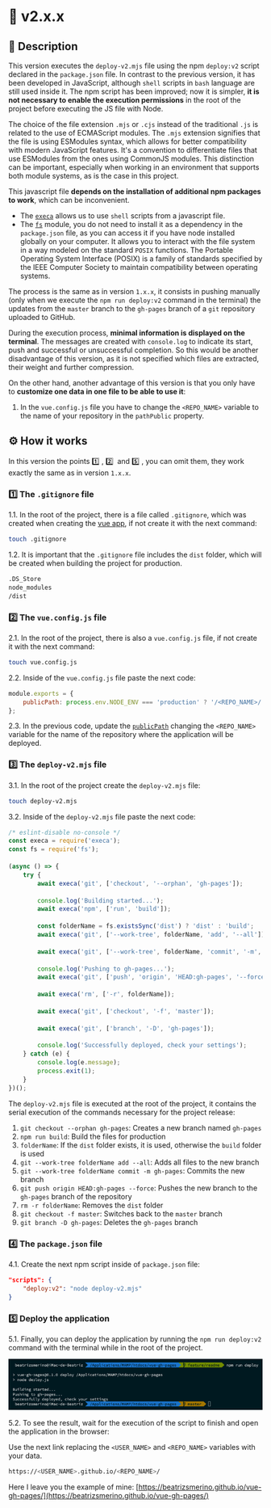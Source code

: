 # 🔖 v2.x.x

## 🎯 Description

This version executes the `deploy-v2.mjs` file using the npm `deploy:v2` script declared in the `package.json` file. In contrast to the previous version, it has been developed in JavaScript, although `shell` scripts in `bash` language are still used inside it. The npm script has been improved; now it is simpler, **it is not necessary to enable the execution permissions** in the root of the project before executing the JS file with Node.

The choice of the file extension `.mjs` or `.cjs` instead of the traditional `.js` is related to the use of ECMAScript modules. The `.mjs` extension signifies that the file is using ESModules syntax, which allows for better compatibility with modern JavaScript features. It's a convention to differentiate files that use ESModules from the ones using CommonJS modules. This distinction can be important, especially when working in an environment that supports both module systems, as is the case in this project.

This javascript file **depends on the installation of additional npm packages to work**, which can be inconvenient.

- The [`execa`](https://www.npmjs.com/package/execa) allows us to use `shell` scripts from a javascript file.
- The [`fs`](https://nodejs.org/api/fs.html) module, you do not need to install it as a dependency in the `package.json` file, as you can access it if you have node installed globally on your computer. It allows you to interact with the file system in a way modeled on the standard `POSIX` functions. The Portable Operating System Interface (POSIX) is a family of standards specified by the IEEE Computer Society to maintain compatibility between operating systems.

The process is the same as in version `1.x.x`, it consists in pushing manually (only when we execute the `npm run deploy:v2` command in the terminal) the updates from the `master` branch to the `gh-pages` branch of a `git` repository uploaded to GitHub.

During the execution process, **minimal information is displayed on the terminal**. The messages are created with `console.log` to indicate its start, push and successful or unsuccessful completion. So this would be another disadvantage of this version, as it is not specified which files are extracted, their weight and further compression.

On the other hand, another advantage of this version is that you only have to **customize one data in one file to be able to use it**:

1. In the `vue.config.js` file you have to change the `<REPO_NAME>` variable to the name of your repository in the `pathPublic` property.

## ⚙️ How it works

In this version the points 1️⃣&nbsp;, 2️⃣&nbsp; and 5️⃣&nbsp;, you can omit them, they work exactly the same as in version `1.x.x`.

### 1️⃣ The `.gitignore` file

1.1. In the root of the project, there is a file called `.gitignore`, which was created when creating the [vue app](https://cli.vuejs.org/guide/creating-a-project.html), if not create it with the next command:

```bash
touch .gitignore
```

1.2. It is important that the `.gitignore` file includes the `dist` folder, which will be created when building the project for production.

```bash
.DS_Store
node_modules
/dist
```

### 2️⃣ The `vue.config.js` file

2.1. In the root of the project, there is also a `vue.config.js` file, if not create it with the next command:

```bash
touch vue.config.js
```

2.2. Inside of the `vue.config.js` file paste the next code:

```javascript
module.exports = {
	publicPath: process.env.NODE_ENV === 'production' ? '/<REPO_NAME>/' : '/'
};
```

2.3. In the previous code, update the [`publicPath`](https://cli.vuejs.org/config/#publicpath) changing the `<REPO_NAME>` variable for the name of the repository where the application will be deployed.

### 3️⃣ The `deploy-v2.mjs` file

3.1. In the root of the project create the `deploy-v2.mjs` file:

```bash
touch deploy-v2.mjs
```

3.2. Inside of the `deploy-v2.mjs` file paste the next code:

```javascript
/* eslint-disable no-console */
const execa = require('execa');
const fs = require('fs');

(async () => {
	try {
		await execa('git', ['checkout', '--orphan', 'gh-pages']);

		console.log('Building started...');
		await execa('npm', ['run', 'build']);

		const folderName = fs.existsSync('dist') ? 'dist' : 'build';
		await execa('git', ['--work-tree', folderName, 'add', '--all']);

		await execa('git', ['--work-tree', folderName, 'commit', '-m', 'gh-pages']);

		console.log('Pushing to gh-pages...');
		await execa('git', ['push', 'origin', 'HEAD:gh-pages', '--force']);

		await execa('rm', ['-r', folderName]);

		await execa('git', ['checkout', '-f', 'master']);

		await execa('git', ['branch', '-D', 'gh-pages']);

		console.log('Successfully deployed, check your settings');
	} catch (e) {
		console.log(e.message);
		process.exit(1);
	}
})();
```

The `deploy-v2.mjs` file is executed at the root of the project, it contains the serial execution of the commands necessary for the project release:

1. `git checkout --orphan gh-pages`: Creates a new branch named `gh-pages`
2. `npm run build`: Build the files for production
3. `folderName`: If the `dist` folder exists, it is used, otherwise the `build` folder is used
4. `git --work-tree folderName add --all`: Adds all files to the new branch
5. `git --work-tree folderName commit -m gh-pages`: Commits the new branch
6. `git push origin HEAD:gh-pages --force`: Pushes the new branch to the `gh-pages` branch of the repository
7. `rm -r folderName`: Removes the `dist` folder
8. `git checkout -f master`: Switches back to the `master` branch
9. `git branch -D gh-pages`: Deletes the `gh-pages` branch

### 4️⃣ The `package.json` file

4.1. Create the next npm script inside of `package.json` file:

```json
"scripts": {
	"deploy:v2": "node deploy-v2.mjs"
}
```

### 5️⃣ Deploy the application

5.1. Finally, you can deploy the application by running the `npm run deploy:v2` command with the terminal while in the root of the project.

![Info of Vue deployment in the terminal](./README/images/deploy-v2.jpg)

5.2. To see the result, wait for the execution of the script to finish and open the application in the browser:

Use the next link replacing the `<USER_NAME>` and `<REPO_NAME>` variables with your data.

```bash
https://<USER_NAME>.github.io/<REPO_NAME>/
```

Here I leave you the example of mine:
[https://beatrizsmerino.github.io/vue-gh-pages/](https://beatrizsmerino.github.io/vue-gh-pages/)
